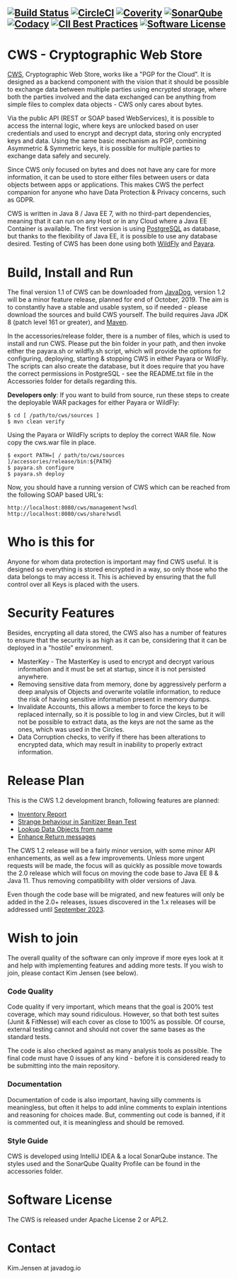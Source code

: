 [![Build Status](https://api.travis-ci.org/JavaDogs/cws.svg)](https://travis-ci.org/JavaDogs/cws) [![CircleCI](https://circleci.com/gh/JavaDogs/cws.png?style=shield)](https://circleci.com/gh/JavaDogs/cws) [![Coverity](https://scan.coverity.com/projects/13955/badge.svg)](https://scan.coverity.com/projects/javadogs-cws) [![SonarQube](https://sonarcloud.io/api/project_badges/measure?project=io.javadog:cws&metric=alert_status)](https://sonarcloud.io/dashboard?id=io.javadog:cws) [![Codacy](https://api.codacy.com/project/badge/Grade/78366d7059554164a3f65ceabe986598)](https://www.codacy.com/app/cws/cws) [![CII Best Practices](https://bestpractices.coreinfrastructure.org/projects/1566/badge)](https://bestpractices.coreinfrastructure.org/projects/1566) [![Software License](https://img.shields.io/badge/license-Apache+License+2.0-blue.svg)](http://www.apache.org/licenses/LICENSE-2.0)
--

# CWS - Cryptographic Web Store
[CWS](https://javadog.io/), Cryptographic Web Store, works like a "PGP for the
Cloud". It is designed as a backend component with the vision that it should be
possible to exchange data between multiple parties using encrypted storage,
where both the parties involved and the data exchanged can be anything from
simple files to complex data objects - CWS only cares about bytes.

Via the public API (REST or SOAP based WebServices), it is possible to access
the internal logic, where keys are unlocked based on user credentials and used
to encrypt and decrypt data, storing only encrypted keys and data. Using the
same basic mechanism as PGP, combining Asymmetric & Symmetric keys, it is
possible for multiple parties to exchange data safely and securely.

Since CWS only focused on bytes and does not have any care for more information,
it can be used to store either files between users or data objects between apps
or applications. This makes CWS the perfect companion for anyone who have Data
Protection & Privacy concerns, such as GDPR.

CWS is written in Java 8 / Java EE 7, with no third-part dependencies, meaning
that it can run on any Host or in any Cloud where a Java EE Container is
available. The first version is using [PostgreSQL](https://www.postgresql.org/)
as database, but thanks to the flexibility of Java EE, it is possible to use any
database desired. Testing of CWS has been done using both
[WildFly](http://www.wildfly.org/) and [Payara](https://payara.fish/).

# Build, Install and Run
The final version 1.1 of CWS can be downloaded from [JavaDog](https://javadog.io/),
version 1.2 will be a minor feature release, planned for end of October, 2019.
The aim is to constantly have a stable and usable system, so if needed - please
download the sources and build CWS yourself. The build requires Java JDK 8
(patch level 161 or greater), and [Maven](https://maven.apache.org/).

In the accessories/release folder, there is a number of files, which is used to
install and run CWS. Please put the bin folder in your path, and then invoke
either the payara.sh or wildfly.sh script, which will provide the options for
configuring, deploying, starting & stopping CWS in either Payara or WildFly. The
scripts can also create the database, but it does require that you have the
correct permissions in PostgreSQL - see the README.txt file in the Accessories
folder for details regarding this.

**Developers only**: If you want to build from source, run these steps to
create the deployable WAR packages for either Payara or WildFly:

```
$ cd [ /path/to/cws/sources ]
$ mvn clean verify
```

Using the Payara or WildFly scripts to deploy the correct WAR file.
Now copy the cws.war file in place.

```
$ export PATH=[ / path/to/cws/sources ]/accessories/release/bin:${PATH}
$ payara.sh configure
$ payara.sh deploy
```

Now, you should have a running version of CWS which can be reached from the
following SOAP based URL's:

```
http://localhost:8080/cws/management?wsdl
http://localhost:8080/cws/share?wsdl
```

# Who is this for
Anyone for whom data protection is important may find CWS useful. It is designed
so everything is stored encrypted in a way, so only those who the data belongs
to may access it. This is achieved by ensuring that the full control over all
Keys is placed with the users.

# Security Features
Besides, encrypting all data stored, the CWS also has a number of features to
ensure that the security is as high as it can be, considering that it can be
deployed in a "hostile" environment.

 * MasterKey - The MasterKey is used to encrypt and decrypt various information
   and it must be set at startup, since it is not persisted anywhere.
 * Removing sensitive data from memory, done by aggressively perform a deep
   analysis of Objects and overwrite volatile information, to reduce the risk
   of having sensitive information present in memory dumps.
 * Invalidate Accounts, this allows a member to force the keys to be replaced
   internally, so it is possible to log in and view Circles, but it will not be
   possible to extract data, as the keys are not the same as the ones, which
   was used in the Circles.
 * Data Corruption checks, to verify if there has been alterations to encrypted
   data, which may result in inability to properly extract information.

# Release Plan
This is the CWS 1.2 development branch, following features are planned:
 * [Inventory Report](https://github.com/JavaDogs/cws/issues/56)
 * [Strange behaviour in Sanitizer Bean Test](https://github.com/JavaDogs/cws/issues/58)
 * [Lookup Data Objects from name](https://github.com/JavaDogs/cws/issues/59)
 * [Enhance Return messages](https://github.com/JavaDogs/cws/issues/60)

The CWS 1.2 release will be a fairly minor version, with some minor API
enhancements, as well as a few improvements. Unless more urgent requests will
be made, the focus will as quickly as possible move towards the 2.0 release
which will focus on moving the code base to Java EE 8 & Java 11. Thus removing
compatibility with older versions of Java.

Even though the code base will be migrated, and new features will only be added
in the 2.0+ releases, issues discovered in the 1.x releases will be addressed
until [September 2023](https://adoptopenjdk.net/support.html).

# Wish to join
The overall quality of the software can only improve if more eyes look at it and
help with implementing features and adding more tests. If you wish to join,
please contact Kim Jensen (see below).

### Code Quality
Code quality if very important, which means that the goal is 200% test coverage,
which may sound ridiculous. However, so that both test suites (Junit & FitNesse)
will each cover as close to 100% as possible. Of course, external testing cannot
and should not cover the same bases as the standard tests.

The code is also checked against as many analysis tools as possible. The final
code must have 0 issues of any kind - before it is considered ready to be
submitting into the main repository.

### Documentation
Documentation of code is also important, having silly comments is meaningless,
but often it helps to add inline comments to explain intentions and reasoning
for choices made. But, commenting out code is banned, if it is commented out, it
is meaningless and should be removed.

### Style Guide
CWS is developed using IntelliJ IDEA & a local SonarQube instance. The styles
used and the SonarQube Quality Profile can be found in the accessories folder.

# Software License
The CWS is released under Apache License 2 or APL2.

# Contact
Kim.Jensen at javadog.io

